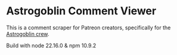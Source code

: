 # Astrogoblin Comment Viewer
This is a comment scraper for Patreon creators, specifically for the [Astrogoblin crew](https://www.patreon.com/c/Astrogoblin).

Build with node 22.16.0 & npm 10.9.2